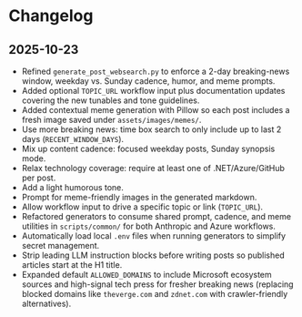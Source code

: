 # Changelog

## 2025-10-23
- Refined `generate_post_websearch.py` to enforce a 2-day breaking-news window, weekday vs. Sunday cadence, humor, and meme prompts.
- Added optional `TOPIC_URL` workflow input plus documentation updates covering the new tunables and tone guidelines.
- Added contextual meme generation with Pillow so each post includes a fresh image saved under `assets/images/memes/`.
- Use more breaking news: time box search to only include up to last 2 days (`RECENT_WINDOW_DAYS`).
- Mix up content cadence: focused weekday posts, Sunday synopsis mode.
- Relax technology coverage: require at least one of .NET/Azure/GitHub per post.
- Add a light humorous tone.
- Prompt for meme-friendly images in the generated markdown.
- Allow workflow input to drive a specific topic or link (`TOPIC_URL`).
- Refactored generators to consume shared prompt, cadence, and meme utilities in `scripts/common/` for both Anthropic and Azure workflows.
- Automatically load local `.env` files when running generators to simplify secret management.
- Strip leading LLM instruction blocks before writing posts so published articles start at the H1 title.
- Expanded default `ALLOWED_DOMAINS` to include Microsoft ecosystem sources and high-signal tech press for fresher breaking news (replacing blocked domains like `theverge.com` and `zdnet.com` with crawler-friendly alternatives).
